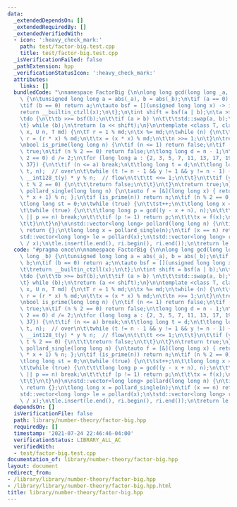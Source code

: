 ```yaml
---
data:
  _extendedDependsOn: []
  _extendedRequiredBy: []
  _extendedVerifiedWith:
  - icon: ':heavy_check_mark:'
    path: test/factor-big.test.cpp
    title: test/factor-big.test.cpp
  _isVerificationFailed: false
  _pathExtension: hpp
  _verificationStatusIcon: ':heavy_check_mark:'
  attributes:
    links: []
  bundledCode: "\nnamespace FactorBig {\n\nlong long gcd(long long _a, long long _b)\
    \ {\n\tunsigned long long a = abs(_a), b = abs(_b);\n\tif (a == 0) return b;\n\
    \tif (b == 0) return a;\n\tauto bsf = [](unsigned long long x) -> int {\n\t\t\
    return __builtin_ctzll(x);\n\t};\n\tint shift = bsf(a | b);\n\ta >>= bsf(a);\n\
    \tdo {\n\t\tb >>= bsf(b);\n\t\tif (a > b) \n\t\t\tstd::swap(a, b);\n\t\tb -= a;\n\
    \t} while (b);\n\treturn (a << shift);\n}\n\ntemplate <class T, class U> T pow_mod(T\
    \ x, U n, T md) {\n\tT r = 1 % md;\n\tx %= md;\n\twhile (n) {\n\t\tif (n & 1)\
    \ r = (r * x) % md;\n\t\tx = (x * x) % md;\n\t\tn >>= 1;\n\t}\n\treturn r;\n}\n\
    \nbool is_prime(long long n) {\n\tif (n <= 1) return false;\n\tif (n == 2) return\
    \ true;\n\tif (n % 2 == 0) return false;\n\tlong long d = n - 1;\n\twhile (d %\
    \ 2 == 0) d /= 2;\n\tfor (long long a : {2, 3, 5, 7, 11, 13, 17, 19, 23, 29, 31,\
    \ 37}) {\n\t\tif (n <= a) break;\n\t\tlong long t = d;\n\t\tlong long y = pow_mod<__int128_t>(a,\
    \ t, n);  // over\n\t\twhile (t != n - 1 && y != 1 && y != n - 1) {\n\t\t\ty =\
    \ __int128_t(y) * y % n;  // flow\n\t\t\tt <<= 1;\n\t\t}\n\t\tif (y != n - 1 &&\
    \ t % 2 == 0) {\n\t\t\treturn false;\n\t\t}\n\t}\n\treturn true;\n}\n\nlong long\
    \ pollard_single(long long n) {\n\tauto f = [&](long long x) { return (__int128_t(x)\
    \ * x + 1) % n; };\n\tif (is_prime(n)) return n;\n\tif (n % 2 == 0) return 2;\n\
    \tlong long st = 0;\n\twhile (true) {\n\t\tst++;\n\t\tlong long x = st, y = f(x);\n\
    \t\twhile (true) {\n\t\t\tlong long p = gcd((y - x + n), n);\n\t\t\tif (p == 0\
    \ || p == n) break;\n\t\t\tif (p != 1) return p;\n\t\t\tx = f(x);\n\t\t\ty = f(f(y));\n\
    \t\t}\n\t}\n}\n\nstd::vector<long long> pollard(long long n) {\n\tif (n == 1)\
    \ return {};\n\tlong long x = pollard_single(n);\n\tif (x == n) return {x};\n\t\
    std::vector<long long> le = pollard(x);\n\tstd::vector<long long> ri = pollard(n\
    \ / x);\n\tle.insert(le.end(), ri.begin(), ri.end());\n\treturn le;\n}\n\n}\n"
  code: "#pragma once\n\nnamespace FactorBig {\n\nlong long gcd(long long _a, long\
    \ long _b) {\n\tunsigned long long a = abs(_a), b = abs(_b);\n\tif (a == 0) return\
    \ b;\n\tif (b == 0) return a;\n\tauto bsf = [](unsigned long long x) -> int {\n\
    \t\treturn __builtin_ctzll(x);\n\t};\n\tint shift = bsf(a | b);\n\ta >>= bsf(a);\n\
    \tdo {\n\t\tb >>= bsf(b);\n\t\tif (a > b) \n\t\t\tstd::swap(a, b);\n\t\tb -= a;\n\
    \t} while (b);\n\treturn (a << shift);\n}\n\ntemplate <class T, class U> T pow_mod(T\
    \ x, U n, T md) {\n\tT r = 1 % md;\n\tx %= md;\n\twhile (n) {\n\t\tif (n & 1)\
    \ r = (r * x) % md;\n\t\tx = (x * x) % md;\n\t\tn >>= 1;\n\t}\n\treturn r;\n}\n\
    \nbool is_prime(long long n) {\n\tif (n <= 1) return false;\n\tif (n == 2) return\
    \ true;\n\tif (n % 2 == 0) return false;\n\tlong long d = n - 1;\n\twhile (d %\
    \ 2 == 0) d /= 2;\n\tfor (long long a : {2, 3, 5, 7, 11, 13, 17, 19, 23, 29, 31,\
    \ 37}) {\n\t\tif (n <= a) break;\n\t\tlong long t = d;\n\t\tlong long y = pow_mod<__int128_t>(a,\
    \ t, n);  // over\n\t\twhile (t != n - 1 && y != 1 && y != n - 1) {\n\t\t\ty =\
    \ __int128_t(y) * y % n;  // flow\n\t\t\tt <<= 1;\n\t\t}\n\t\tif (y != n - 1 &&\
    \ t % 2 == 0) {\n\t\t\treturn false;\n\t\t}\n\t}\n\treturn true;\n}\n\nlong long\
    \ pollard_single(long long n) {\n\tauto f = [&](long long x) { return (__int128_t(x)\
    \ * x + 1) % n; };\n\tif (is_prime(n)) return n;\n\tif (n % 2 == 0) return 2;\n\
    \tlong long st = 0;\n\twhile (true) {\n\t\tst++;\n\t\tlong long x = st, y = f(x);\n\
    \t\twhile (true) {\n\t\t\tlong long p = gcd((y - x + n), n);\n\t\t\tif (p == 0\
    \ || p == n) break;\n\t\t\tif (p != 1) return p;\n\t\t\tx = f(x);\n\t\t\ty = f(f(y));\n\
    \t\t}\n\t}\n}\n\nstd::vector<long long> pollard(long long n) {\n\tif (n == 1)\
    \ return {};\n\tlong long x = pollard_single(n);\n\tif (x == n) return {x};\n\t\
    std::vector<long long> le = pollard(x);\n\tstd::vector<long long> ri = pollard(n\
    \ / x);\n\tle.insert(le.end(), ri.begin(), ri.end());\n\treturn le;\n}\n\n}"
  dependsOn: []
  isVerificationFile: false
  path: library/number-theory/factor-big.hpp
  requiredBy: []
  timestamp: '2021-07-24 22:46:46-04:00'
  verificationStatus: LIBRARY_ALL_AC
  verifiedWith:
  - test/factor-big.test.cpp
documentation_of: library/number-theory/factor-big.hpp
layout: document
redirect_from:
- /library/library/number-theory/factor-big.hpp
- /library/library/number-theory/factor-big.hpp.html
title: library/number-theory/factor-big.hpp
---
```

